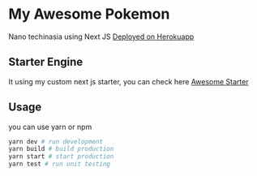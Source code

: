 # My Awesome Pokemon


Nano techinasia using Next JS 
[Deployed on Herokuapp](https://nanotia.herokuapp.com)

## Starter Engine

It using my custom next js starter, you can check here 
[Awesome Starter](https://github.com/coy102/my-awesome-nextjs)


## Usage

you can use yarn or npm

```bash
yarn dev # run development
yarn build # build production
yarn start # start production
yarn test # run unit testing
```

